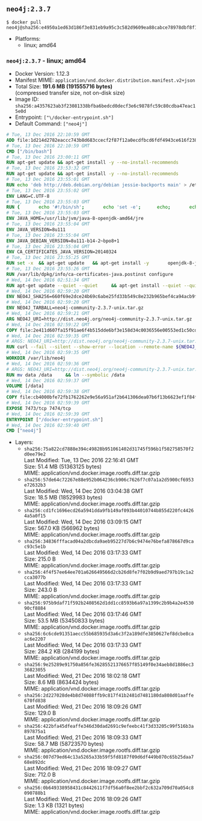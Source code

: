 ## `neo4j:2.3.7`

```console
$ docker pull neo4j@sha256:e4950a1ed63d186f3e831eb9a95c3c582d9609ea88cabce78978dbf8f19c750c
```

-	Platforms:
	-	linux; amd64

### `neo4j:2.3.7` - linux; amd64

-	Docker Version: 1.12.3
-	Manifest MIME: `application/vnd.docker.distribution.manifest.v2+json`
-	Total Size: **191.6 MB (191555716 bytes)**  
	(compressed transfer size, not on-disk size)
-	Image ID: `sha256:a4357623ab3f23081338bfba6bedcd0decf3e6c9878fc59c80cdba47eac15e0d`
-	Entrypoint: `["\/docker-entrypoint.sh"]`
-	Default Command: `["neo4j"]`

```dockerfile
# Tue, 13 Dec 2016 22:10:59 GMT
ADD file:1d214d2782eaccc743b8d683ccecf2f87f12a0ecdfbcd6fdf4943ce616f23870 in / 
# Tue, 13 Dec 2016 22:10:59 GMT
CMD ["/bin/bash"]
# Tue, 13 Dec 2016 23:00:11 GMT
RUN apt-get update && apt-get install -y --no-install-recommends 		ca-certificates 		curl 		wget 	&& rm -rf /var/lib/apt/lists/*
# Tue, 13 Dec 2016 23:53:32 GMT
RUN apt-get update && apt-get install -y --no-install-recommends 		bzip2 		unzip 		xz-utils 	&& rm -rf /var/lib/apt/lists/*
# Tue, 13 Dec 2016 23:55:01 GMT
RUN echo 'deb http://deb.debian.org/debian jessie-backports main' > /etc/apt/sources.list.d/jessie-backports.list
# Tue, 13 Dec 2016 23:55:02 GMT
ENV LANG=C.UTF-8
# Tue, 13 Dec 2016 23:55:03 GMT
RUN { 		echo '#!/bin/sh'; 		echo 'set -e'; 		echo; 		echo 'dirname "$(dirname "$(readlink -f "$(which javac || which java)")")"'; 	} > /usr/local/bin/docker-java-home 	&& chmod +x /usr/local/bin/docker-java-home
# Tue, 13 Dec 2016 23:55:03 GMT
ENV JAVA_HOME=/usr/lib/jvm/java-8-openjdk-amd64/jre
# Tue, 13 Dec 2016 23:55:04 GMT
ENV JAVA_VERSION=8u111
# Tue, 13 Dec 2016 23:55:04 GMT
ENV JAVA_DEBIAN_VERSION=8u111-b14-2~bpo8+1
# Tue, 13 Dec 2016 23:55:04 GMT
ENV CA_CERTIFICATES_JAVA_VERSION=20140324
# Tue, 13 Dec 2016 23:55:25 GMT
RUN set -x 	&& apt-get update 	&& apt-get install -y 		openjdk-8-jre-headless="$JAVA_DEBIAN_VERSION" 		ca-certificates-java="$CA_CERTIFICATES_JAVA_VERSION" 	&& rm -rf /var/lib/apt/lists/* 	&& [ "$JAVA_HOME" = "$(docker-java-home)" ]
# Tue, 13 Dec 2016 23:55:26 GMT
RUN /var/lib/dpkg/info/ca-certificates-java.postinst configure
# Wed, 14 Dec 2016 02:51:34 GMT
RUN apt-get update --quiet --quiet     && apt-get install --quiet --quiet --no-install-recommends lsof     && rm -rf /var/lib/apt/lists/*
# Wed, 14 Dec 2016 02:59:20 GMT
ENV NEO4J_SHA256=660f69e2dce24b69c6abe25fd33b549c8e232b965bef4ca94acb9f63cc15e46e
# Wed, 14 Dec 2016 02:59:20 GMT
ENV NEO4J_TARBALL=neo4j-community-2.3.7-unix.tar.gz
# Wed, 14 Dec 2016 02:59:21 GMT
ARG NEO4J_URI=http://dist.neo4j.org/neo4j-community-2.3.7-unix.tar.gz
# Wed, 14 Dec 2016 02:59:22 GMT
COPY file:2e411d607fa15f91ae6f4b515dde6bf3e158d34c0036556e00553ed1c50cd63d in /tmp/ 
# Wed, 14 Dec 2016 02:59:35 GMT
# ARGS: NEO4J_URI=http://dist.neo4j.org/neo4j-community-2.3.7-unix.tar.gz
RUN curl --fail --silent --show-error --location --remote-name ${NEO4J_URI}     && echo "${NEO4J_SHA256} ${NEO4J_TARBALL}" | sha256sum --check --quiet -     && tar --extract --file ${NEO4J_TARBALL} --directory /var/lib     && mv /var/lib/neo4j-* /var/lib/neo4j     && rm ${NEO4J_TARBALL}
# Wed, 14 Dec 2016 02:59:35 GMT
WORKDIR /var/lib/neo4j
# Wed, 14 Dec 2016 02:59:36 GMT
# ARGS: NEO4J_URI=http://dist.neo4j.org/neo4j-community-2.3.7-unix.tar.gz
RUN mv data /data     && ln --symbolic /data
# Wed, 14 Dec 2016 02:59:37 GMT
VOLUME [/data]
# Wed, 14 Dec 2016 02:59:38 GMT
COPY file:cb4000bfe72fb1762262e9e56a951af2b641306dea07b6f13b6623ef1f84fc92 in /docker-entrypoint.sh 
# Wed, 14 Dec 2016 02:59:39 GMT
EXPOSE 7473/tcp 7474/tcp
# Wed, 14 Dec 2016 02:59:39 GMT
ENTRYPOINT ["/docker-entrypoint.sh"]
# Wed, 14 Dec 2016 02:59:40 GMT
CMD ["neo4j"]
```

-	Layers:
	-	`sha256:75a822cd7888e394c49828b951061402d31745f596b1f502758570f2d0ee79e2`  
		Last Modified: Tue, 13 Dec 2016 22:16:41 GMT  
		Size: 51.4 MB (51363125 bytes)  
		MIME: application/vnd.docker.image.rootfs.diff.tar.gzip
	-	`sha256:57de64c72267e88e952b064236cb906c7626f7c07a1a2d5900cf6953e72632b3`  
		Last Modified: Wed, 14 Dec 2016 03:04:38 GMT  
		Size: 18.5 MB (18529983 bytes)  
		MIME: application/vnd.docker.image.rootfs.diff.tar.gzip
	-	`sha256:cd1fc1696ecd26a5941dda9fb149af093b44010744b855d220fc44264a5a0f15`  
		Last Modified: Wed, 14 Dec 2016 03:09:15 GMT  
		Size: 567.0 KB (566962 bytes)  
		MIME: application/vnd.docker.image.rootfs.diff.tar.gzip
	-	`sha256:34836fffacad04a2dbcda9aeb95227d7b6c9474e76befa878667d9cac93c5e1b`  
		Last Modified: Wed, 14 Dec 2016 03:17:33 GMT  
		Size: 215.0 B  
		MIME: application/vnd.docker.image.rootfs.diff.tar.gzip
	-	`sha256:4f4f57ee64ee701a626649566d2cb26d8fe7f02b9d9aed797b19c1a2cca3077b`  
		Last Modified: Wed, 14 Dec 2016 03:17:33 GMT  
		Size: 243.0 B  
		MIME: application/vnd.docker.image.rootfs.diff.tar.gzip
	-	`sha256:975b9daf71f592b2408562d1dd1cc8593b6a97a1399c2b9b4a2e453090cf8884`  
		Last Modified: Wed, 14 Dec 2016 03:17:46 GMT  
		Size: 53.5 MB (53450833 bytes)  
		MIME: application/vnd.docker.image.rootfs.diff.tar.gzip
	-	`sha256:6c6cde91351aecc55b685935d3a6c3f2a189dfe3850627ef8dcbe8caac6e2207`  
		Last Modified: Wed, 14 Dec 2016 03:17:33 GMT  
		Size: 284.2 KB (284199 bytes)  
		MIME: application/vnd.docker.image.rootfs.diff.tar.gzip
	-	`sha256:9e25289e91750a856fe36285521376657f85149f0e34aeb8d1886ec336823055`  
		Last Modified: Wed, 21 Dec 2016 18:02:18 GMT  
		Size: 8.6 MB (8634424 bytes)  
		MIME: application/vnd.docker.image.rootfs.diff.tar.gzip
	-	`sha256:2d227028de4b8d74088ffb9c817f41b2481d7481180da808d01aaffe670fd838`  
		Last Modified: Wed, 21 Dec 2016 18:09:26 GMT  
		Size: 129.0 B  
		MIME: application/vnd.docker.image.rootfs.diff.tar.gzip
	-	`sha256:422bfa45dfeaffe346d30dad2691c9efeebc41f3d33205c99f516b3a897875a1`  
		Last Modified: Wed, 21 Dec 2016 18:09:33 GMT  
		Size: 58.7 MB (58723570 bytes)  
		MIME: application/vnd.docker.image.rootfs.diff.tar.gzip
	-	`sha256:007d79ed64c13a5265a33b59f5fd8187f09d6df449b070c65b25daa768e892dc`  
		Last Modified: Wed, 21 Dec 2016 18:09:27 GMT  
		Size: 712.0 B  
		MIME: application/vnd.docker.image.rootfs.diff.tar.gzip
	-	`sha256:0b649338958431c8442611f7df56a0f8ee2bbf2c632a709d70a054c8090788b1`  
		Last Modified: Wed, 21 Dec 2016 18:09:26 GMT  
		Size: 1.3 KB (1321 bytes)  
		MIME: application/vnd.docker.image.rootfs.diff.tar.gzip
